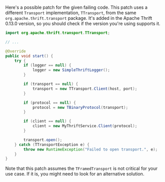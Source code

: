 Here's a possible patch for the given failing code. This patch uses a different `Transport` implementation, `TTransport`, from the same `org.apache.thrift.transport` package. It's added in the Apache Thrift 0.13.0 version, so you should check if the version you're using supports it.

```java
import org.apache.thrift.transport.TTransport;

// ...

@Override
public void start() {
    try {
        if (logger == null) {
            logger = new SimpleThriftLogger();
        }

        if (transport == null) {
            transport = new TTransport.Client(host, port);
        }

        if (protocol == null) {
            protocol = new TBinaryProtocol(transport);
        }

        if (client == null) {
            client = new MyThriftService.Client(protocol);
        }

        transport.open();
    } catch (TTransportException e) {
        throw new RuntimeException("Failed to open transport.", e);
    }
}
```

Note that this patch assumes the `TFramedTransport` is not critical for your use case. If it is, you might need to look for an alternative solution.